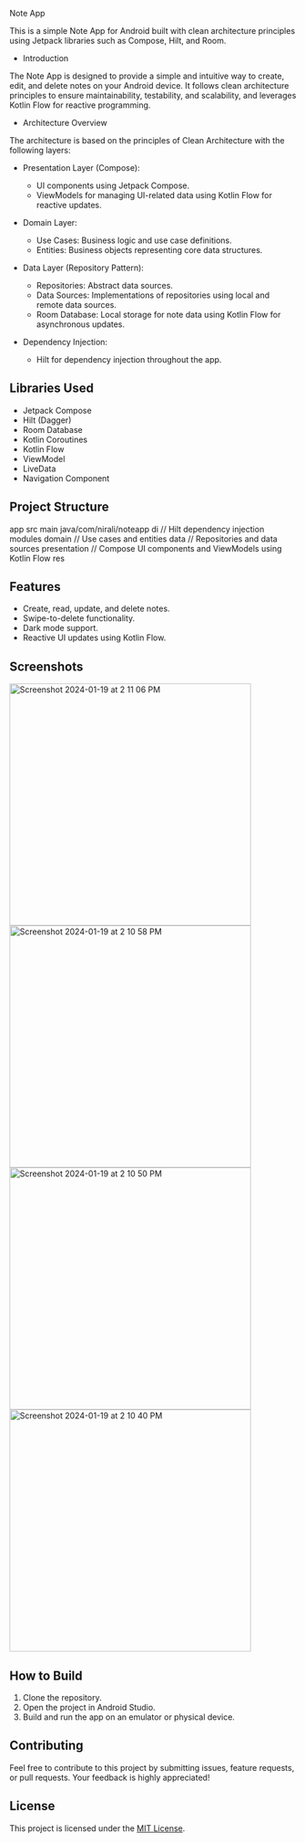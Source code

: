 Note App

This is a simple Note App for Android built with clean architecture principles using Jetpack libraries such as Compose, Hilt, and Room.


- Introduction

The Note App is designed to provide a simple and intuitive way to create, edit, and delete notes on your Android device. It follows clean architecture principles to ensure maintainability, testability, and scalability, and leverages Kotlin Flow for reactive programming.

- Architecture Overview

The architecture is based on the principles of Clean Architecture with the following layers:

- Presentation Layer (Compose):
  - UI components using Jetpack Compose.
  - ViewModels for managing UI-related data using Kotlin Flow for reactive updates.

- Domain Layer:
  - Use Cases: Business logic and use case definitions.
  - Entities: Business objects representing core data structures.

- Data Layer (Repository Pattern):
  - Repositories: Abstract data sources.
  - Data Sources: Implementations of repositories using local and remote data sources.
  - Room Database: Local storage for note data using Kotlin Flow for asynchronous updates.

- Dependency Injection:
  - Hilt for dependency injection throughout the app.

## Libraries Used

- Jetpack Compose
- Hilt (Dagger)
- Room Database
- Kotlin Coroutines
- Kotlin Flow
- ViewModel
- LiveData
- Navigation Component

## Project Structure

app
src
main
java/com/nirali/noteapp
di // Hilt dependency injection modules
domain // Use cases and entities
data // Repositories and data sources
presentation // Compose UI components and ViewModels using Kotlin Flow
res



## Features

- Create, read, update, and delete notes.
- Swipe-to-delete functionality.
- Dark mode support.
- Reactive UI updates using Kotlin Flow.

## Screenshots

<img width="424" alt="Screenshot 2024-01-19 at 2 11 06 PM" src="https://github.com/Nirali123456789/CleanArchitecture-NoteApp/assets/90322848/4898639c-e0a2-4533-98b3-9155c8a539ef">
<img width="424" alt="Screenshot 2024-01-19 at 2 10 58 PM" src="https://github.com/Nirali123456789/CleanArchitecture-NoteApp/assets/90322848/63fcaf96-7903-4ab0-a6a7-f12ee2bf8f93">
<img width="424" alt="Screenshot 2024-01-19 at 2 10 50 PM" src="https://github.com/Nirali123456789/CleanArchitecture-NoteApp/assets/90322848/935c546d-f48a-427d-b391-f5af2114c1cf">
<img width="424" alt="Screenshot 2024-01-19 at 2 10 40 PM" src="https://github.com/Nirali123456789/CleanArchitecture-NoteApp/assets/90322848/94d5bdf3-dc1d-47ef-8629-da47c9ffd929">


## How to Build

1. Clone the repository.
2. Open the project in Android Studio.
3. Build and run the app on an emulator or physical device.

## Contributing

Feel free to contribute to this project by submitting issues, feature requests, or pull requests. Your feedback is highly appreciated!

## License

This project is licensed under the [MIT License](LICENSE).
